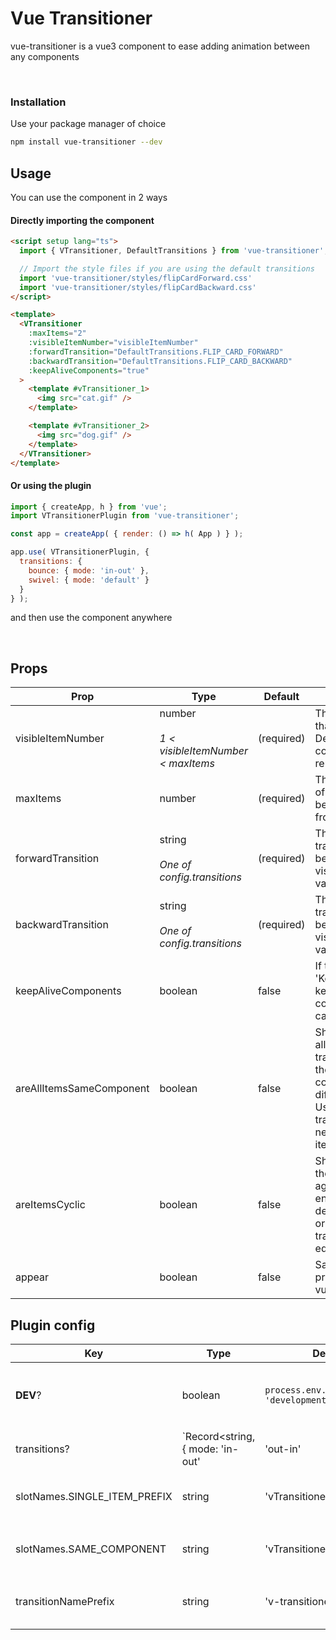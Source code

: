 # Vue Transitioner

vue-transitioner is a vue3 component to ease adding animation between any components

<br />

### Installation
Use your package manager of choice 
```sh
npm install vue-transitioner --dev
```

## Usage
You can use the component in 2 ways

#### Directly importing the component
```html
<script setup lang="ts">
  import { VTransitioner, DefaultTransitions } from 'vue-transitioner';

  // Import the style files if you are using the default transitions
  import 'vue-transitioner/styles/flipCardForward.css'
  import 'vue-transitioner/styles/flipCardBackward.css'
</script>

<template>
  <VTransitioner
    :maxItems="2"
    :visibleItemNumber="visibleItemNumber"
    :forwardTransition="DefaultTransitions.FLIP_CARD_FORWARD"
    :backwardTransition="DefaultTransitions.FLIP_CARD_BACKWARD"
    :keepAliveComponents="true"
  >
    <template #vTransitioner_1>
      <img src="cat.gif" />
    </template>

    <template #vTransitioner_2>
      <img src="dog.gif" />
    </template>
  </VTransitioner>
</template>
```

#### Or using the plugin
```js
import { createApp, h } from 'vue';
import VTransitionerPlugin from 'vue-transitioner';

const app = createApp( { render: () => h( App ) } );

app.use( VTransitionerPlugin, {
  transitions: {
    bounce: { mode: 'in-out' },
    swivel: { mode: 'default' }
  }
} );
```
and then use the component anywhere


<br/>

## Props

| Prop                  | Type      | Default     | Description                              |
|-----------------------|-----------|-------------|------------------------------------------|
| visibleItemNumber     | number <br/><br/> *1 < visibleItemNumber < maxItems*    | (required)  | The item number that is visible. Determines which component is rendered|
| maxItems              | number    | (required)  | The max number of items that can be transitioned from
| forwardTransition     | string <br /><br/> *One of config.transitions* | (required) | The name of the transition that will be used when the visibleItemNumber value increases
| backwardTransition    | string <br /><br/> *One of config.transitions* | (required) | The name of the transition that will be used when the visibleItemNumber value decreases
| keepAliveComponents  | boolean   | false | If true will use 'KeepAlive' to keep the components in cache |
| areAllItemsSameComponent | boolean | false | Should be true if all the items being transitioned use the same component with different props. Useful when transitions are needed for list items |
| areItemsCyclic   | boolean | false | Should be true if the items loop again after the end. Needed to determine forward or backward transition b/w edge items |
| appear  | boolean | false | Same as appear prop from native vue 'Transition' |

## Plugin config

| Key                   | Type      | Default     | Description                              |
|-----------------------|-----------|-------------|------------------------------------------|
| __DEV__?             | boolean   | `process.env.NODE_ENV === 'development'`| Whether the project is running in development environment. Will alter the warning and errors thrown |
| transitions?           | `Record<string, { mode: 'in-out' | 'out-in' | 'default' }>` | Includes all DefaultTransitions | This is the list of aalowed transitions that the vTransitioner can use. Any forward or backward transition will need to be one of this list |
| slotNames.SINGLE_ITEM_PREFIX | string | 'vTransitionerItem_' | The prefix which will be used when looking up slot names of the items being transitioned |
| slotNames.SAME_COMPONENT | string | 'vTransitionerCommonItem' | The name of the slot to be used when the `areAllItemsSameComponent` is true |
| transitionNamePrefix | string | 'v-transitioner--' | The prefix of the css class name that will be used for defining the transitions |